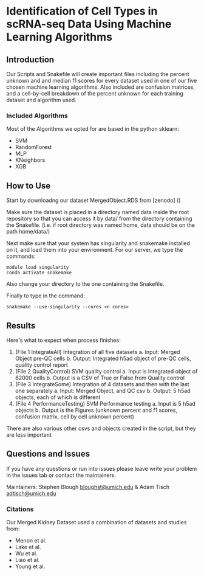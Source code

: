 # Identification of Cell Types in scRNA-seq Data Using Machine Learning Algorithms

## Introduction
Our Scripts and Snakefile will create important files including the percent unknown and and median f1 scores for every dataset used in one of our five chosen machine learning  algorithms. Also included are confusion matrices, and a cell-by-cell breakdown of the percent unknown for each training dataset and algorithm used.

### Included Algorithms
Most of the Algorithms we opted for are based in the python sklearn:
- SVM
- RandomForest
- MLP
- KNeighbors
- XGB

## How to Use

Start by downloadng our dataset MergedObject.RDS from [zenodo] ()

Make sure the dataset is placed in a directory named data inside the root repository so that you can access it by data/ from the directory containing the Snakefile. (i.e. if root directory was named home, data should be on the path home/data/)

Next make sure that your system has singularity and snakemake installed on it, and load them into your environment. For our server, we type the commands: 
```
module load singularity 
conda activate snakemake
```
Also change your directory to the one containing the Snakefile.

Finally to type in the command: 
```
snakemake --use-singularity --cores <n cores>
```
## Results
Here's what to expect when process finishes:
1. (File 1 IntegrateAll) Integration of all five datasets
        a. Input: Merged Object pre-QC cells
        b. Output: Integrated h5ad object of pre-QC cells, quality control report
2. (File 2 QualityControl) SVM quality control
        a. Input is Integrated object of 62000 cells
        b. Output is a CSV of True or False from Quality control
3. (File 3 IntegrateSome) Integration of 4 datasets and then with the last one separately
        a. Input: Merged Object, and QC csv
        b. Output: 5 h5ad objects, each of which is different
4. (File 4 PerformanceTesting) SVM Performance testing
        a. Input is 5 h5ad objects 
        b. Output is the Figures (unknown percent and f1 scores, confusion matrix, cell by cell unknown percent)

There are also various other csvs and objects created in the script, but they are less important

## Questions and Issues
If you have any questions or run into issues please leave write your problem in the issues tab or contact the maintainers.

Maintainers: Stephen Blough <bloughst@umich.edu> & Adam Tisch <adtisch@umich.edu>

### Citations
Our Merged Kidney Dataset used a combination of datasets and studies from:
- Menon et al.
- Lake et al.
- Wu et al.
- Liao et al.
- Young et al.


